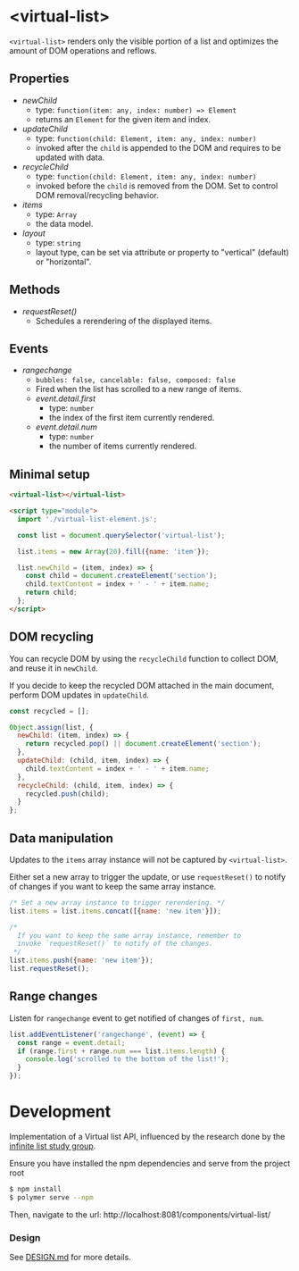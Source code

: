 # &lt;virtual-list&gt;

`<virtual-list>` renders only the visible portion of a list and optimizes the amount of DOM operations and reflows.

## Properties

- _newChild_
  - type: `function(item: any, index: number) => Element`
  - returns an `Element` for the given item and index.
- _updateChild_
  - type: `function(child: Element, item: any, index: number)`
  - invoked after the `child` is appended to the DOM and requires to be updated with data.
- _recycleChild_
  - type: `function(child: Element, item: any, index: number)`
  - invoked before the `child` is removed from the DOM. Set to control DOM removal/recycling behavior.
- _items_
  - type: `Array`
  - the data model.
- _layout_ 
  - type: `string`
  - layout type, can be set via attribute or property to "vertical" (default) or "horizontal".


## Methods

- _requestReset()_
  - Schedules a rerendering of the displayed items.

## Events

- _rangechange_
  - `bubbles: false, cancelable: false, composed: false`
  - Fired when the list has scrolled to a new range of items.
  - _event.detail.first_
    - type: `number`
    - the index of the first item currently rendered.
  - _event.detail.num_
    - type: `number`
    - the number of items currently rendered.


## Minimal setup
 
```html
<virtual-list></virtual-list>

<script type="module">
  import './virtual-list-element.js';

  const list = document.querySelector('virtual-list');

  list.items = new Array(20).fill({name: 'item'});

  list.newChild = (item, index) => {
    const child = document.createElement('section');
    child.textContent = index + ' - ' + item.name;
    return child;
  };
</script>
```

## DOM recycling

You can recycle DOM by using the `recycleChild` function to collect DOM, and reuse it in `newChild`.

If you decide to keep the recycled DOM attached in the main document, perform DOM updates in `updateChild`.

```js
const recycled = [];

Object.assign(list, {
  newChild: (item, index) => {
    return recycled.pop() || document.createElement('section');
  },
  updateChild: (child, item, index) => {
    child.textContent = index + ' - ' + item.name;
  },
  recycleChild: (child, item, index) => {
    recycled.push(child);
  }
};
```

## Data manipulation

Updates to the `items` array instance will not be captured by `<virtual-list>`.

Either set a new array to trigger the update, or use `requestReset()` to notify of changes if you want to keep the same array instance.
```js
/* Set a new array instance to trigger rerendering. */
list.items = list.items.concat([{name: 'new item'}]);

/* 
  If you want to keep the same array instance, remember to 
  invoke `requestReset()` to notify of the changes.
 */
list.items.push({name: 'new item'});
list.requestReset();
```

## Range changes

Listen for `rangechange` event to get notified of changes of `first, num`.
```js
list.addEventListener('rangechange', (event) => {
  const range = event.detail;
  if (range.first + range.num === list.items.length) {
    console.log('scrolled to the bottom of the list!');
  }
});
```

# Development

Implementation of a Virtual list API, influenced by the research done by the [infinite list study group](https://github.com/domenic/infinite-list-study-group).

Ensure you have installed the npm dependencies and serve from the project root
```sh
$ npm install
$ polymer serve --npm
```
Then, navigate to the url: http://localhost:8081/components/virtual-list/

### Design

See [DESIGN.md](./DESIGN.md) for more details.